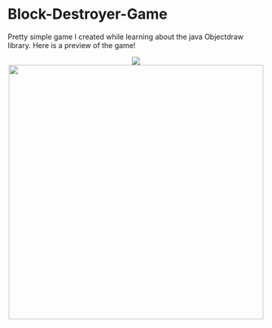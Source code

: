 # Block-Destroyer-Game
Pretty simple game I created while learning about the java Objectdraw library. 
Here is a preview of the game!
<div align="center">
<kbd>
<img src="https://media.giphy.com/media/frLsTXeznzgN49d6CC/giphy.gif">
</kbd>
<kbd>
<img src="https://i.imgur.com/ynzenn4.png" width= 500px align="center">
</kbd>
<div>

